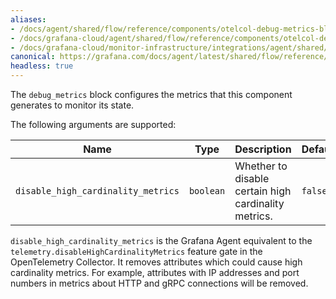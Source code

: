 ```yaml
---
aliases:
- /docs/agent/shared/flow/reference/components/otelcol-debug-metrics-block/
- /docs/grafana-cloud/agent/shared/flow/reference/components/otelcol-debug-metrics-block/
- /docs/grafana-cloud/monitor-infrastructure/integrations/agent/shared/flow/reference/components/otelcol-debug-metrics-block/
canonical: https://grafana.com/docs/agent/latest/shared/flow/reference/components/otelcol-debug-metrics-block/
headless: true
---
```


The `debug_metrics` block configures the metrics that this component generates to monitor its state.

The following arguments are supported:

Name | Type | Description | Default | Required
---- | ---- | ----------- | ------- | --------
`disable_high_cardinality_metrics` | `boolean` | Whether to disable certain high cardinality metrics. | `false` | no

`disable_high_cardinality_metrics` is the Grafana Agent equivalent to the
`telemetry.disableHighCardinalityMetrics` feature gate in the OpenTelemetry
Collector. It removes attributes which could cause high cardinality metrics. For
example, attributes with IP addresses and port numbers in metrics about HTTP
and gRPC connections will be removed.

